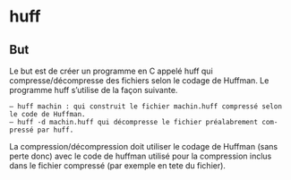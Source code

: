 # huff
## But
Le but est de créer un programme en C appelé huff qui compresse/décompresse des fichiers selon le codage de Huffman. Le programme huff s’utilise de la façon suivante.

	— huff machin : qui construit le fichier machin.huff compressé selon le code de Huffman.
	— huff -d machin.huff qui décompresse le fichier préalabrement com- pressé par huff.

La compression/décompression doit utiliser le codage de Huffman (sans perte donc) avec le code de huffman utilisé pour la compression inclus dans le fichier compressé (par exemple en tete du fichier).
